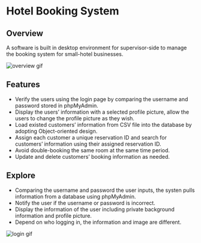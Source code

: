 # Hotel Booking System

## Overview
A software is built in desktop environment for supervisor-side to manage the booking system for small-hotel businesses.

![overview gif](https://github.com/jtrinh21/HotelBookingSystem/blob/master/src/Image/hotelBookingSystem.gif)

## Features


*	Verify the users using the login page by comparing the username and password stored in phpMyAdmin.
*	Display the users’ information with a selected profile picture, allow the users to change the profile picture as they wish.
*	Load existed customers’ information from CSV file into the database by adopting Object-oriented design.
*	Assign each customer a unique reservation ID and search for customers’ information using their assigned reservation ID.
*	Avoid double-booking the same room at the same time period.
*	Update and delete customers’ booking information as needed.



## Explore

* Comparing the username and password the user inputs, the systen pulls information from a database using phpMyAdmin.
* Notify the user if the username or password is incorrect.
* Display the information of the user including private background information and profile picture.
* Depend on who logging in, the information and image are different.


![login gif](https://github.com/jtrinh21/HotelBookingSystem/blob/master/src/Image/LoginFeature.gif)
